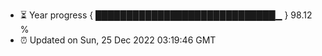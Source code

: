 - ⏳ Year progress { █████████████████████████████▁ } 98.12 %
- ⏰ Updated on Sun, 25 Dec 2022 03:19:46 GMT

